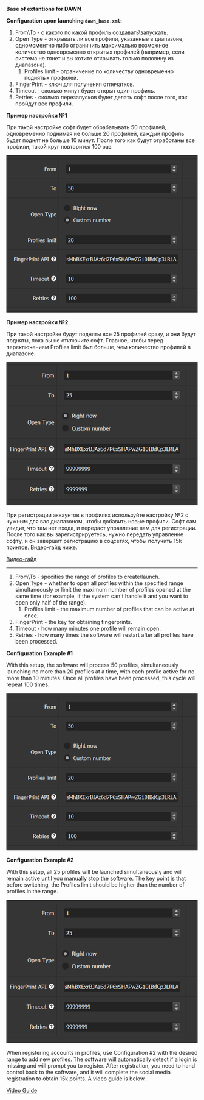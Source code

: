 
**Base of extantions for DAWN**

**Configuration upon launching `dawn_base.xml`:**

1. From\To - с какого по какой профиль создавать\запускать.
2. Open Type - открывать ли все профили, указанные в диапазоне, одномоментно либо ограничить максимально возможное количество одновременно открытых профилей (например, если система не тянет и вы хотите открывать только половину из диапазона).
   1. Profiles limit - ограничение по количеству одновременно поднятых профилей.
3. FingerPrint - ключ для получения отпечатков.
4. Timeout - сколько минут будет открыт один профиль.
5. Retries - сколько перезапусков будет делать софт после того, как пройдут все профили.

**Пример настройки №1**

При такой настройке софт будет обрабатывать 50 профилей, одновременно поднимая не больше 20 профилей, каждый профиль будет поднят не больше 10 минут. После того как будут отработаны все профили, такой круг повторится 100 раз.

![Пример настройки №1](exmp2.png)

**Пример настройки №2**

При такой настройке будут подняты все 25 профилей сразу, и они будут подняты, пока вы не отключите софт. Главное, чтобы перед переключением Profiles limit был больше, чем количество профилей в диапазоне.

![Пример настройки №2](exmp1.png)

При регистрации аккаунтов в профилях используйте настройку №2 с нужным для вас диапазоном, чтобы добавить новые профили. Софт сам увидит, что там нет входа, и передаст управление вам для регистрации. После того как вы зарегистрируетесь, нужно передать управление софту, и он завершит регистрацию в соцсетях, чтобы получить 15k поинтов. Видео-гайд ниже.

[Видео-гайд](example.mp4)

---

1. From\To - specifies the range of profiles to create\launch.
2. Open Type - whether to open all profiles within the specified range simultaneously or limit the maximum number of profiles opened at the same time (for example, if the system can't handle it and you want to open only half of the range).
   1. Profiles limit - the maximum number of profiles that can be active at once.
3. FingerPrint - the key for obtaining fingerprints.
4. Timeout - how many minutes one profile will remain open.
5. Retries - how many times the software will restart after all profiles have been processed.

**Configuration Example #1**

With this setup, the software will process 50 profiles, simultaneously launching no more than 20 profiles at a time, with each profile active for no more than 10 minutes. Once all profiles have been processed, this cycle will repeat 100 times.

![Configuration Example #1](exmp2.png)

**Configuration Example #2**

With this setup, all 25 profiles will be launched simultaneously and will remain active until you manually stop the software. The key point is that before switching, the Profiles limit should be higher than the number of profiles in the range.

![Configuration Example #2](exmp1.png)

When registering accounts in profiles, use Configuration #2 with the desired range to add new profiles. The software will automatically detect if a login is missing and will prompt you to register. After registration, you need to hand control back to the software, and it will complete the social media registration to obtain 15k points. A video guide is below.

[Video Guide](example.mp4)
